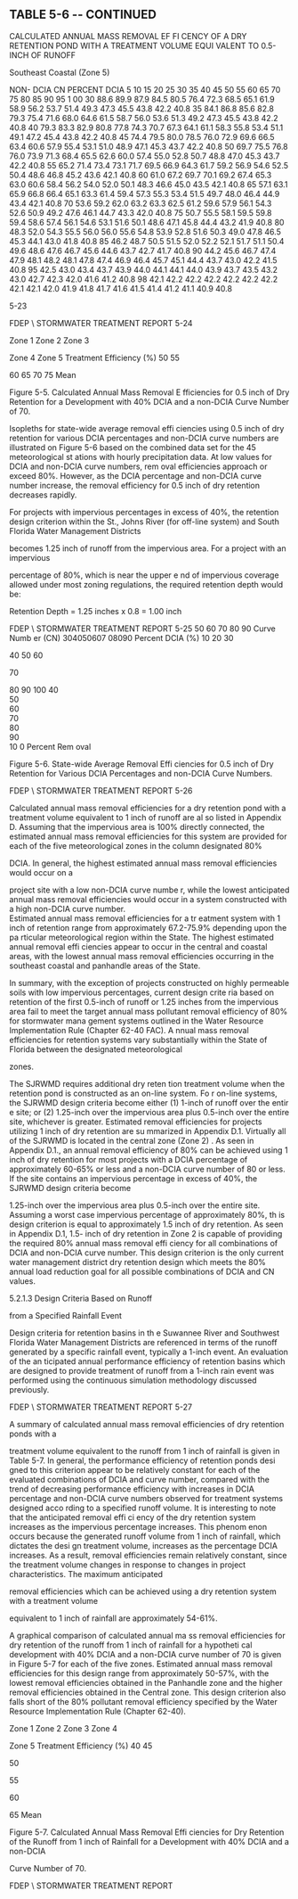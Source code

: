 <!-- NEEDS USER REVIEW -->
## TABLE  5-6 -- CONTINUED 
 
CALCULATED  ANNUAL  MASS  REMOVAL  EF FI
CENCY  OF  A  DRY  RETENTION  POND 
WITH  A  TREATMENT  VOLUME  EQUI
VALENT  TO  0.5-INCH  OF  RUNOFF 
 

 
Southeast Coastal (Zone 5)
 
 
NON-
DCIA 
CN 
PERCENT DCIA 
5 
10 
15 
20 
25 
30 
35 
40 
45 
50 
55 
60 
65 
70 
75 
80 
85 
90 
95 
1 00 
30 
88.6 
89.9 
87.9 
84.5 
80.5 
76.4 
72.3 
68.5 
65.1 
61.9 
58.9 
56.2 
53.7 
51.4 
49.3 
47.3 
45.5 
43.8 
42.2 
40.8 
35 
84.1 
86.8 
85.6 
82.8 
79.3 
75.4 
71.6 
68.0 
64.6 
61.5 
58.7 
56.0 
53.6 
51.3 
49.2 
47.3 
45.5 
43.8 
42.2 
40.8 
40 
79.3 
83.3 
82.9 
80.8 
77.8 
74.3 
70.7 
67.3 
64.1 
61.1 
58.3 
55.8 
53.4 
51.1 
49.1 
47.2 
45.4 
43.8 
42.2 
40.8 
45 
74.4 
79.5 
80.0 
78.5 
76.0 
72.9 
69.6 
66.5 
63.4 
60.6 
57.9 
55.4 
53.1 
51.0 
48.9 
47.1 
45.3 
43.7 
42.2 
40.8 
50 
69.7 
75.5 
76.8 
76.0 
73.9 
71.3 
68.4 
65.5 
62.6 
60.0 
57.4 
55.0 
52.8 
50.7 
48.8 
47.0 
45.3 
43.7 
42.2 
40.8 
55 
65.2 
71.4 
73.4 
73.1 
71.7 
69.5 
66.9 
64.3 
61.7 
59.2 
56.9 
54.6 
52.5 
50.4 
48.6 
46.8 
45.2 
43.6 
42.1 
40.8 
60 
61.0 
67.2 
69.7 
70.1 
69.2 
67.4 
65.3 
63.0 
60.6 
58.4 
56.2 
54.0 
52.0 
50.1 
48.3 
46.6 
45.0 
43.5 
42.1 
40.8 
65 
57.1 
63.1 
65.9 
66.8 
66.4 
65.1 
63.3 
61.4 
59.4 
57.3 
55.3 
53.4 
51.5 
49.7 
48.0 
46.4 
44.9 
43.4 
42.1 
40.8 
70 
53.6 
59.2 
62.0 
63.2 
63.3 
62.5 
61.2 
59.6 
57.9 
56.1 
54.3 
52.6 
50.9 
49.2 
47.6 
46.1 
44.7 
43.3 
42.0 
40.8 
75 
50.7 
55.5 
58.1 
59.5 
59.8 
59.4 
58.6 
57.4 
56.1 
54.6 
53.1 
51.6 
50.1 
48.6 
47.1 
45.8 
44.4 
43.2 
41.9 
40.8 
80 
48.3 
52.0 
54.3 
55.5 
56.0 
56.0 
55.6 
54.8 
53.9 
52.8 
51.6 
50.3 
49.0 
47.8 
46.5 
45.3 
44.1 
43.0 
41.8 
40.8 
85 
46.2 
48.7 
50.5 
51.5 
52.0 
52.2 
52.1 
51.7 
51.1 
50.4 
49.6 
48.6 
47.6 
46.7 
45.6 
44.6 
43.7 
42.7 
41.7 
40.8 
90 
44.2 
45.6 
46.7 
47.4 
47.9 
48.1 
48.2 
48.1 
47.8 
47.4 
46.9 
46.4 
45.7 
45.1 
44.4 
43.7 
43.0 
42.2 
41.5 
40.8 
95 
42.5 
43.0 
43.4 
43.7 
43.9 
44.0 
44.1 
44.1 
44.0 
43.9 
43.7 
43.5 
43.2 
43.0 
42.7 
42.3 
42.0 
41.6 
41.2 
40.8 
98 
42.1 
42.2 
42.2 
42.2 
42.2 
42.2 
42.2 
42.1 
42.1 
42.0 
41.9 
41.8 
41.7 
41.6 
41.5 
41.4 
41.2 
41.1 
40.9 
40.8 
 
5-23

FDEP \ STORMWATER  TREATMENT  REPORT 
5-24 
 

 
Zone 1
Zone 2
Zone 3

Zone 4
Zone 5
Treatment Efficiency (%)
50
55

60
65
70
75
Mean
 
 
 
Figure 5-5.   Calculated Annual Mass Removal E
fficiencies for 0.5 inch of Dry Retention for 
a Development with 40% DCIA and a non-DCIA Curve Number of 70. 
 

 

 

Isopleths for state-wide average removal effi
ciencies using 0.5 inch of dry retention for 
various DCIA percentages and non-DCIA curve 
numbers are illustrated on Figure 5-6 based on 
the combined data set for the 45 meteorological st
ations with hourly precipitation data.  At low 
values for DCIA and non-DCIA curve numbers, rem
oval efficiencies approach or exceed 80%. 
However, as the DCIA percentage and non-DCIA 
curve number increase, the removal efficiency 
for 0.5 inch of dry retention decreases rapidly. 

 

 For projects with impervious percentages in
 excess of 40%, the retention design criterion 
within the St., Johns River (for off-line system) and South Florida Water Management Districts 

becomes 1.25 inch of runoff from the impervious area.  For a project with an impervious 

percentage of 80%, which is near the upper e
nd of impervious coverage allowed under most 
zoning regulations, the required retention depth would be: 

 
 
 
Retention Depth  = 1.25 inches  x  0.8  =  1.00 inch 
 
 

FDEP \ STORMWATER  TREATMENT  REPORT 
5-25 
50
60
70
80
90
Curve Numb er (CN)
304050607 08090
Percent DCIA (%)
10
20
30

40
50
60

70

80
90
100
40  
50  
60  
70  
80  
90  
10 0 
Percent
Rem oval
 
 
 

Figure 5-6. State-wide Average Removal Effi
ciencies for 0.5 inch of Dry Retention 
for Various DCIA Percentages and non-DCIA Curve Numbers. 

FDEP \ STORMWATER  TREATMENT  REPORT 
5-26 
 
 
Calculated annual mass removal efficiencies
 for a dry retention pond with a treatment 
volume equivalent to 1 inch of runoff are al
so listed in Appendix D.  Assuming that the 
impervious area is 100% directly connected, the 
estimated annual mass removal efficiencies for 
this system are provided for each of the five meteorological zones in the column designated 80% 

DCIA.  In general, the highest estimated annual mass removal efficiencies would occur on a 

project site with a low non-DCIA curve numbe
r, while the lowest anticipated annual mass 
removal efficiencies would occur in a system 
constructed with a high non-DCIA curve number.  
Estimated annual mass removal efficiencies for a tr
eatment system with 1 inch of retention range 
from approximately 67.2-75.9% depending upon the pa
rticular meteorological region within the 
State.  The highest estimated annual removal effi
ciencies appear to occur in the central and 
coastal areas, with the lowest annual mass removal 
efficiencies occurring in the southeast coastal 
and panhandle areas of the State. 

 

 In summary, with the exception of projects 
constructed on highly permeable soils with 
low impervious percentages, current design crite
ria based on retention of the first 0.5-inch of 
runoff or 1.25 inches from the impervious area 
fail to meet the target annual mass pollutant 
removal efficiency of 80% for stormwater mana
gement systems outlined in the Water Resource 
Implementation Rule (Chapter 62-40 FAC).  A
nnual mass removal efficiencies for retention 
systems vary substantially within the State of Florida between the designated meteorological 

zones. 

 

 The SJRWMD requires additional dry reten
tion treatment volume when the retention 
pond is constructed as an on-line system.  Fo
r on-line systems, the SJRWMD design criteria 
become either (1) 1-inch of runoff over the entir
e site; or (2) 1.25-inch over the impervious area 
plus 0.5-inch over the entire site, whichever is 
greater.  Estimated removal efficiencies for 
projects utilizing 1 inch of dry retention are su
mmarized in Appendix D.1.  Virtually all of the 
SJRWMD is located in the central zone (Zone 2)
.  As seen in Appendix D.1., an annual removal 
efficiency of 80% can be achieved using 1 inch 
of dry retention for most projects with a DCIA 
percentage of approximately 60-65% or less and 
a non-DCIA curve number of 80 or less.  If the 
site contains an impervious percentage in excess of 40%, the SJRWMD design criteria become 

1.25-inch over the impervious area plus 0.5-inch
 over the entire site.  Assuming a worst case 
impervious percentage of approximately 80%, th
is design criterion is equal to approximately 1.5 
inch of dry retention.  As seen in Appendix D.1, 1.5-
inch of dry retention in Zone 2 is capable of 
providing the required 80% annual mass removal effi
ciency for all combinations of DCIA and 
non-DCIA curve number.  This design criterion is
 the only current water management district 
dry retention design which meets the 80% 
annual load reduction goal for all possible 
combinations of DCIA and CN values. 

 

 
5.2.1.3 Design Criteria Based on Runoff
 
from a Specified Rainfall Event
 
 
 Design criteria for retention basins in th
e Suwannee River and Southwest Florida Water 
Management Districts are referenced in terms of 
the runoff generated by a specific rainfall event, 
typically a 1-inch event.  An evaluation of the an
ticipated annual performance efficiency of retention 
basins which are designed to provide treatment of
 runoff from a 1-inch rain event was performed 
using the continuous simulation methodology discussed previously.   

FDEP \ STORMWATER  TREATMENT  REPORT 
5-27 
 
 

 A summary of calculated annual mass removal efficiencies of dry retention ponds with a 

treatment volume equivalent to the 
runoff from 1 inch of rainfall is given in Table 5-7.  In general, 
the performance efficiency of retention ponds desi
gned to this criterion appear to be relatively 
constant for each of the evaluated combinations 
of DCIA and curve number, compared with the 
trend of decreasing performance efficiency with 
increases in DCIA percentage and non-DCIA curve 
numbers observed for treatment systems designed acco
rding to a specified runoff volume.  It is 
interesting to note that the anticipated removal effi ci
ency of the dry retention system increases as the 
impervious percentage increases.  This phenom
enon occurs because the generated runoff volume 
from 1 inch of rainfall, which dictates the desi
gn treatment volume, increases as the percentage 
DCIA increases.  As a result, removal efficiencies
 remain relatively constant, since the treatment 
volume changes in response to changes in project characteristics.  The maximum anticipated 

removal efficiencies which can be achieved using a dry retention system with a treatment volume 

equivalent to 1 inch of rainfall are approximately 54-61%.   

 

 A graphical comparison of calculated annual ma
ss removal efficiencies for dry retention of 
the runoff from 1 inch of rainfall for a hypotheti
cal development with 40%
 DCIA and a non-DCIA 
curve number of 70 is given in Figure 5-7 for each
 of the five zones.  Estimated annual mass 
removal efficiencies for this design range from
 approximately 50-57%, with the lowest removal 
efficiencies obtained in the Panhandle zone and 
the higher removal efficiencies obtained in the 
Central zone.  This design criterion also falls short 
of the 80% pollutant removal efficiency specified 
by the Water Resource Implementation Rule (Chapter 62-40).  

 
Zone 1
Zone 2
Zone 3
Zone 4

Zone 5
Treatment Efficiency (%)
40
45

50

55

60

65
Mean
 
 
Figure 5-7. Calculated Annual Mass Removal Effi
ciencies for Dry Retention of the Runoff 
  from 1 inch of Rainfall for a Development with 40% DCIA and a non-DCIA 

  Curve Number of 70. 

FDEP \ STORMWATER  TREATMENT  REPORT
